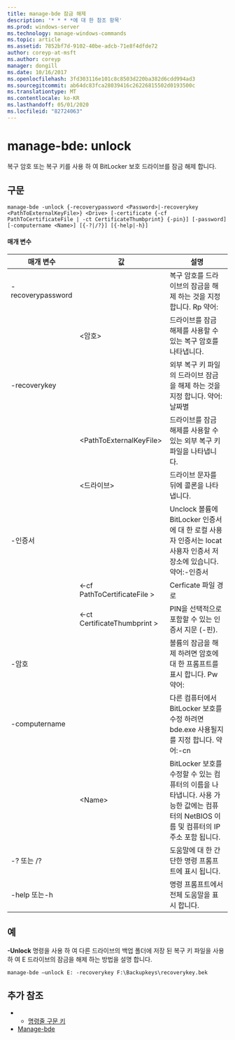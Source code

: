 ```yaml
---
title: manage-bde 잠금 해제
description: '* * * *에 대 한 참조 항목'
ms.prod: windows-server
ms.technology: manage-windows-commands
ms.topic: article
ms.assetid: 7852bf7d-9102-40be-adcb-71e8f4dfde72
author: coreyp-at-msft
ms.author: coreyp
manager: dongill
ms.date: 10/16/2017
ms.openlocfilehash: 3fd303116e101c8c8503d220ba382d6cdd994ad3
ms.sourcegitcommit: ab64dc83fca28039416c26226815502d0193500c
ms.translationtype: MT
ms.contentlocale: ko-KR
ms.lasthandoff: 05/01/2020
ms.locfileid: "82724063"
---
```

# <a name="manage-bde-unlock"></a>manage-bde: unlock



복구 암호 또는 복구 키를 사용 하 여 BitLocker 보호 드라이브를 잠금 해제 합니다.

## <a name="syntax"></a>구문

```
manage-bde -unlock {-recoverypassword <Password>|-recoverykey <PathToExternalKeyFile>} <Drive> [-certificate {-cf PathToCertificateFile | -ct CertificateThumbprint} {-pin}] [-password] [-computername <Name>] [{-?|/?}] [{-help|-h}]
```

#### <a name="parameters"></a>매개 변수

|매개 변수|값|설명|
|---------|-----|-----------|
|-recoverypassword||복구 암호를 드라이브의 잠금을 해제 하는 것을 지정 합니다. Rp 약어:|
||\<암호>|드라이브를 잠금 해제를 사용할 수 있는 복구 암호를 나타냅니다.|
|-recoverykey||외부 복구 키 파일의 드라이브 잠금을 해제 하는 것을 지정 합니다. 약어: 날짜별|
||\<PathToExternalKeyFile>|드라이브를 잠금 해제를 사용할 수 있는 외부 복구 키 파일을 나타냅니다.|
||\<드라이브>|드라이브 문자를 뒤에 콜론을 나타냅니다.|
|-인증서||Unclock 볼륨에 BitLocker 인증서에 대 한 로컬 사용자 인증서는 locat 사용자 인증서 저장소에 있습니다. 약어:-인증서|
||<-cf PathToCertificateFile >|Cerficate 파일 경로|
||<-ct CertificateThumbprint >|PIN을 선택적으로 포함할 수 있는 인증서 지문 (-핀).|
|-암호||볼륨의 잠금을 해제 하려면 암호에 대 한 프롬프트를 표시 합니다. Pw 약어:|
|-computername||다른 컴퓨터에서 BitLocker 보호를 수정 하려면 bde.exe 사용될지를 지정 합니다. 약어:-cn|
||\<Name>|BitLocker 보호를 수정할 수 있는 컴퓨터의 이름을 나타냅니다. 사용 가능한 값에는 컴퓨터의 NetBIOS 이름 및 컴퓨터의 IP 주소 포함 됩니다.|
|-? 또는 /?||도움말에 대 한 간단한 명령 프롬프트에 표시 됩니다.|
|-help 또는-h||명령 프롬프트에서 전체 도움말을 표시 합니다.|

## <a name="examples"></a>예

**-Unlock** 명령을 사용 하 여 다른 드라이브의 백업 폴더에 저장 된 복구 키 파일을 사용 하 여 E 드라이브의 잠금을 해제 하는 방법을 설명 합니다.
```
manage-bde –unlock E: -recoverykey F:\Backupkeys\recoverykey.bek
```

## <a name="additional-references"></a>추가 참조

-   - [명령줄 구문 키](command-line-syntax-key.md)
-   [Manage-bde](manage-bde.md)